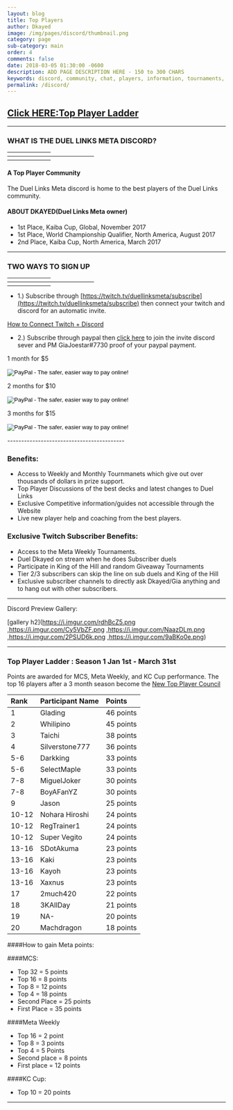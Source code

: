 ```yaml
---
layout: blog
title: Top Players
author: Dkayed
image: /img/pages/discord/thumbnail.png
category: page
sub-category: main
order: 4
comments: false
date: 2018-03-05 01:30:00 -0600
description: ADD PAGE DESCRIPTION HERE - 150 to 300 CHARS
keywords: discord, community, chat, players, information, tournaments, friends, find friends
permalink: /discord/
---
```


## [Click HERE:Top Player Ladder](#topladder)

------

<div class="section">
    <h3 class="text-center">WHAT IS THE DUEL LINKS META DISCORD?</h3>
    <hr style="width: 100px; border-color: #D8D8D8; margin-bottom: 8px;
    margin-top: 8px;">
    <hr style="width: 200px; border-color: #D8D8D8; margin-bottom: 8px;
    margin-top: 8px;">
    <hr style="width: 100px; border-color: #D8D8D8; margin-bottom: 8px;
    margin-top: 8px;">
    </div> 

#### A Top Player Community    
The Duel Links Meta discord is home to the best players of the Duel Links community.

#### ABOUT DKAYED(Duel Links Meta owner)
* 1st Place, Kaiba Cup, Global, November 2017
* 1st Place, World Championship Qualifier, North America, August 2017
* 2nd Place, Kaiba Cup, North America, March 2017


<hr style="border-color: #B5B5B5;">

<div class="section">
    <h3 class="text-center">TWO WAYS TO SIGN UP</h3>
    <hr style="width: 100px; border-color: #D8D8D8; margin-bottom: 8px;
    margin-top: 8px;">
    <hr style="width: 200px; border-color: #D8D8D8; margin-bottom: 8px;
    margin-top: 8px;">
    <hr style="width: 100px; border-color: #D8D8D8; margin-bottom: 8px;
    margin-top: 8px;">
</div>

* 1.) Subscribe through [https://twitch.tv/duellinksmeta/subscribe](https://twitch.tv/duellinksmeta/subscribe) then connect your twitch and discord for an automatic invite.

[How to Connect Twitch + Discord](https://i.imgur.com/q60isMF.png) 

* 2.) Subscribe through paypal then [click here](https://discord.gg/duellinksmeta) to join the invite discord sever and PM GiaJoestar#7730 proof of your paypal payment.

1 month for $5
<form action="https://www.paypal.com/cgi-bin/webscr" method="post" target="_top">
<input type="hidden" name="cmd" value="_s-xclick">
<input type="hidden" name="hosted_button_id" value="EDPJZCLKQYP2G">
<input type="image" src="https://i.imgur.com/G1BEsT0.png" border="0" name="submit" alt="PayPal - The safer, easier way to pay online!">
<img alt="" border="0" src="https://www.paypalobjects.com/en_US/i/scr/pixel.gif" width="1" height="1">
</form>

2 months for $10
<form action="https://www.paypal.com/cgi-bin/webscr" method="post" target="_top">
<input type="hidden" name="cmd" value="_s-xclick">
<input type="hidden" name="hosted_button_id" value="JB4L2ZJFCF5HU">
<input type="image" src="https://i.imgur.com/SKvC4Se.png" border="0" name="submit" alt="PayPal - The safer, easier way to pay online!">
<img alt="" border="0" src="https://www.paypalobjects.com/en_US/i/scr/pixel.gif" width="1" height="1">
</form>

3 months for $15
<form action="https://www.paypal.com/cgi-bin/webscr" method="post" target="_top">
<input type="hidden" name="cmd" value="_s-xclick">
<input type="hidden" name="hosted_button_id" value="V5DUTBV9ST3WS">
<input type="image" src="https://i.imgur.com/jSdIVNE.png" border="0" name="submit" alt="PayPal - The safer, easier way to pay online!">
<img alt="" border="0" src="https://www.paypalobjects.com/en_US/i/scr/pixel.gif" width="1" height="1">
</form>
------------------------------------------

### Benefits:
* Access to Weekly and Monthly Tournmanets which give out over thousands of dollars in prize support.
* Top Player Discussions of the best decks and latest changes to Duel Links
* Exclusive Competitive information/guides not accessible through the Website
* Live new player help and coaching from the best players.

### Exclusive Twitch Subscriber Benefits:
* Access to the Meta Weekly Tournaments.
* Duel Dkayed on stream when he does Subscriber duels
* Participate in King of the Hill and random Giveaway Tournaments
* Tier 2/3 subscribers can skip the line on sub duels and King of the Hill
* Exclusive subscriber channels to directly ask Dkayed/Gia anything and to hang out with other subscribers.

------------
Discord Preview Gallery:

[gallery h2](https://i.imgur.com/rdhBcZ5.png ,https://i.imgur.com/Cy5VbZF.png ,https://i.imgur.com/NaazDLm.png ,https://i.imgur.com/2PSUD6k.png ,https://i.imgur.com/9aBKo0e.png)


--------------
<a name="topladder"></a>
### Top Player Ladder : Season 1 Jan 1st - March 31st

Points are awarded for MCS, Meta Weekly, and KC Cup performance. The top 16 players after a 3 month season become the [New Top Player Council](/top-player-council/)

|Rank|Participant Name|Points|
| :-------- | :-------- | :-------- |
|1|Glading|46 points|
|2|Whilipino|45 points|
|3|Taichi|38 points|
|4|Silverstone777|36 points|
|5-6|Darkking|33 points|
|5-6|SelectMaple|33 points|
|7-8|MiguelJoker|30 points|
|7-8|BoyAFanYZ|30 points|
|9|Jason|25 points|
|10-12|Nohara Hiroshi|24 points|
|10-12|RegTrainer1|24 points|
|10-12|Super Vegito|24 points|
|13-16|SDotAkuma|23 points|
|13-16|Kaki|23 points|
|13-16|Kayoh|23 points|
|13-16|Xaxnus|23 points|
|17|2much420|22 points|
|18|3KAllDay|21 points|
|19|NA-|20 points|
|20|Machdragon|18 points|

####How to gain Meta points:

####MCS: 
* Top 32 = 5 points 
* Top 16 = 8 points 
* Top 8 = 12 points 
* Top 4 = 18 points 
* Second Place = 25 points 
* First Place = 35 points

####Meta Weekly
* Top 16 = 2 point 
* Top 8 = 3 points 
* Top 4 = 5 Points 
* Second place = 8 points 
* First place = 12 points

####KC Cup:
* Top 10 = 20 points




<hr style="border-color: #B5B5B5;">

